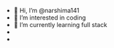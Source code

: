 - 👋 Hi, I’m @narshima141
- 👀 I’m interested in coding
- 🌱 I’m currently learning full stack
- 
-

<!---
narshima141/narshima141 is a ✨ special ✨ repository because its `README.md` (this file) appears on your GitHub profile.
You can click the Preview link to take a look at your changes.
--->
